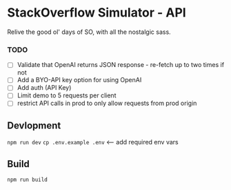 # StackOverflow Simulator - API

Relive the good ol' days of SO, with all the nostalgic sass.

### TODO

- [ ] Validate that OpenAI returns JSON response - re-fetch up to two times if not
- [ ] Add a BYO-API key option for using OpenAI
- [ ] Add auth (API Key)
- [ ] Limit demo to 5 requests per client
- [ ] restrict API calls in prod to only allow requests from prod origin

## Devlopment

`npm run dev`
`cp .env.example .env` <-- add required env vars

## Build

`npm run build`
